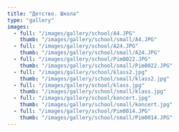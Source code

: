 ```yaml
---
title: "Детство. Школа"
type: "gallery"
images:
  - full: "/images/gallery/school/A4.JPG"
    thumb: "/images/gallery/school/small/A4.JPG"
  - full: "/images/gallery/school/A24.JPG"
    thumb: "/images/gallery/school/small/A24.JPG"
  - full: "/images/gallery/school/Pim0022.JPG"
    thumb: "/images/gallery/school/small/Pim0022.JPG"
  - full: "/images/gallery/school/klass2.jpg"
    thumb: "/images/gallery/school/small/klass2.jpg"
  - full: "/images/gallery/school/klass.jpg"
    thumb: "/images/gallery/school/small/klass.jpg"
  - full: "/images/gallery/school/koncert.jpg"
    thumb: "/images/gallery/school/small/koncert.jpg"
  - full: "/images/gallery/school/Pim0014.JPG"
    thumb: "/images/gallery/school/small/Pim0014.JPG"
---
```


